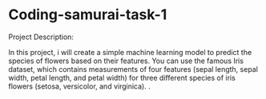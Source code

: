 # Coding-samurai-task-1

Project Description:

In this project, i will create a simple machine learning model to predict the species of flowers based on their features. You can use the famous Iris dataset, which contains measurements of four features (sepal length, sepal width, petal length, and petal width) for three different species of iris flowers (setosa, versicolor, and virginica). .

